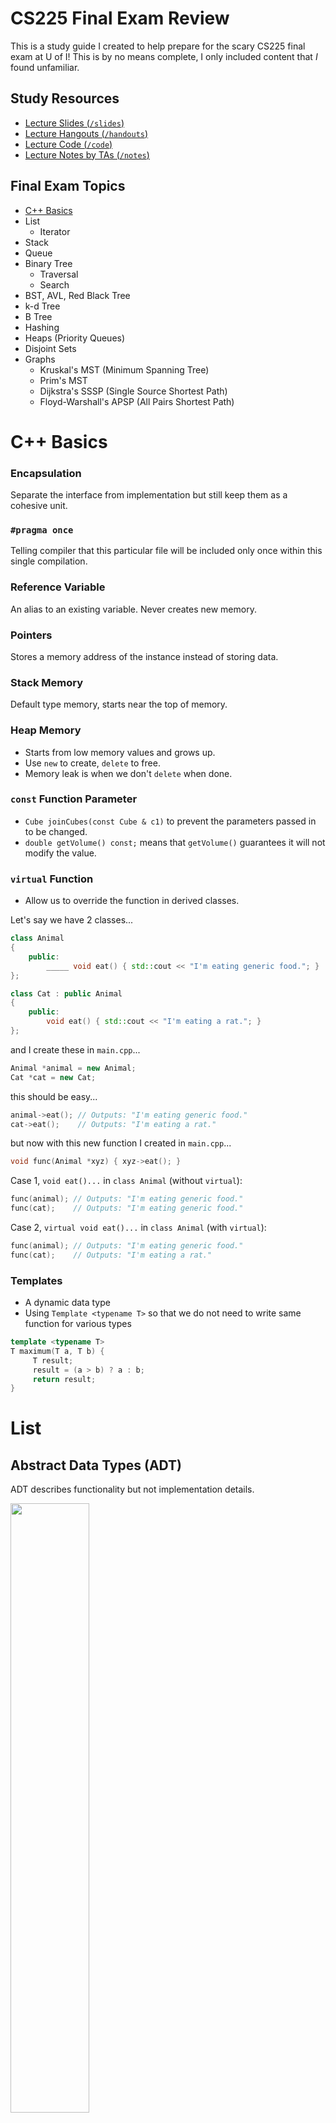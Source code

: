 # CS225 Final Exam Review

This is a study guide I created to help prepare for the scary CS225 final exam at U of I! This is by no means complete, I only included content that *I* found unfamiliar. 

## Study Resources

- [Lecture Slides (`/slides`)](/slides)
- [Lecture Hangouts (`/handouts`)](/handouts)
- [Lecture Code (`/code`)](/code)
- [Lecture Notes by TAs (`/notes`)](/notes)

## Final Exam Topics

- [C++ Basics](cpp.md)
- List
  - Iterator
- Stack
- Queue
- Binary Tree
  - Traversal
  - Search
- BST, AVL, Red Black Tree
- k-d Tree
- B Tree
- Hashing
- Heaps (Priority Queues)
- Disjoint Sets
- Graphs
  - Kruskal's MST (Minimum Spanning Tree)
  - Prim's MST
  - Dijkstra's SSSP (Single Source Shortest Path)
  - Floyd-Warshall's APSP (All Pairs Shortest Path)

# C++ Basics

### Encapsulation

Separate the interface from implementation but still keep them as a cohesive unit.

### `#pragma once`

Telling compiler that this particular file will be included only once within this single compilation. 

### Reference Variable

An alias to an existing variable. Never creates new memory.

### Pointers

Stores a memory address of the instance instead of storing data.

### Stack Memory 

Default type memory, starts near the top of memory.

### Heap Memory

- Starts from low memory values and grows up. 
- Use `new` to create, `delete` to free. 
- Memory leak is when we don't `delete` when done.

### `const` Function Parameter

- `Cube joinCubes(const Cube & c1)` to prevent the parameters passed in to be changed. 
- `double getVolume() const;` means that `getVolume()` guarantees it will not modify the value.

### `virtual` Function

- Allow us to override the function in derived classes.

Let's say we have 2 classes...
```cpp
class Animal
{
    public:
        _____ void eat() { std::cout << "I'm eating generic food."; }
};

class Cat : public Animal
{
    public:
        void eat() { std::cout << "I'm eating a rat."; }
};
```

and I create these in `main.cpp`...
```cpp
Animal *animal = new Animal;
Cat *cat = new Cat;
```

this should be easy...
```cpp
animal->eat(); // Outputs: "I'm eating generic food."
cat->eat();    // Outputs: "I'm eating a rat."
```

but now with this new function I created in `main.cpp`...
```cpp
void func(Animal *xyz) { xyz->eat(); }
```

Case 1, `void eat()...` in `class Animal` (without `virtual`):

```cpp
func(animal); // Outputs: "I'm eating generic food."
func(cat);    // Outputs: "I'm eating generic food."
```

Case 2, `virtual void eat()...` in `class Animal` (with `virtual`):
```cpp
func(animal); // Outputs: "I'm eating generic food."
func(cat);    // Outputs: "I'm eating a rat."
```

### Templates

- A dynamic data type
- Using `Template <typename T>` so that we do not need to write same function for various types

```cpp
template <typename T>
T maximum(T a, T b) {
     T result;
     result = (a > b) ? a : b;
     return result;
}
```

# List

## Abstract Data Types (ADT) 

ADT describes functionality but not implementation details.

<img src="img/linked_list.png" width="50%">

## Linked List

```cpp
// Implementation

class List {
     public:
          /* ... */
     private:    
         class ListNode {
              T & data;
              ListNode * next;
              ListNode(T & data) : data(data), next(NULL) { }
         };
};
```

```cpp
// Find: Recursive

ListNode *& _index(unsigned index) {
  return _index_helper(index, _head);
}

ListNode *& _index_helper(unsigned index, ListNode *& node) {
  if (index == 0) {
    return node;
  } else {
    return _index_helper(index - 1, node -> next);
}
```

```cpp
// Find: Iterative
//       Moving the pointer one by one until it's at the right location.

ListNode *& _index(unsigned index) {
  if (index == 0) {
    return head;
  } else {
    ListNode *thru = head;
    for (unsigned i = 0; i < index - 1; i++) {
      thru = thru->next;
    }
    return thru->next;
  }
}
```

```cpp
// Operator []

T & operator[](unsigned index) {
  ListNode *& d = _index(index);
  return d -> data;
}
```

```cpp
// Insert

void nsert(const T & t, unsigned index) {
  ListNode *& node = _index(index);
  ListNode * newNode = new ListNode(t);
  newNode -> next = node;
  node = newNode;
}
```

## Iterator on List

To implement an iterator, must have
- `begin()`
- `end()`
- `operator++`
- `operator*`
- `operator!=`

```cpp
for (std::vector<Animal>::iterator it = zoo.begin(); it != zoo.end(); it++) {
  std::cout << (*it).name << " " << (*it).food << std::endl;
}
```

|                              | Singly Linked List | ArrayList                             |
| ---------------------------- | ------------------ | ------------------------------------- |
| Insert/Remove at Front       | O(1)               | O(1) (amortized)                      |
| Insert at a given element    | O(1)               | O(n) (needs to copy everything after) |
| Remove a given element       | O(1)               | O(n)                                  |
| Insert an arbitrary element  | O(n)               | O(n)                                  |
| Remove at arbitrary location | O(n)               | O(n)                                  |

# Stack

Like dining hall plates.

- push
- pop

# Queue 

Like a line is Disneyland.

- enqueue
- dequeue

# Binary Trees

Each node has **at most** 2 children.

## Full Tree

Each node has either 2 or 0 children.

## Perfect Tree

Full tree + all leaves same distance from root.

## Complete Tree

Full tree + perfect tree except last level, where all leaves are "pushed to the left."

<img src="img/tree.png" width="50%">

# Traversal (on Tree)

To **traverse** a tree means we process every element exactly once in a tree.

```cpp
// pre-order

void preOrder(TreeNode * cur) {
  if (cur != NULL) {
    print(cur->data);     // print is some imaginary function
    preOrder(cur->left);
    preOrder(cur->right);
  }
}
```

```cpp
// in-order

void inOrder(TreeNode * cur) {
  if (cur != NULL) {
    inOrder(cur->left);
    print(cur->data); 
    inOrder(cur->right);
  }
}
```

```cpp
// post-order

void postOrder(TreeNode * cur) {
  if (cur != NULL) {
    postOrder(cur->left);
    postOrder(cur->right);
    print(cur->data);  
  }
}
```

# Search (on Tree)

## BFS

- Visit nearby nodes quickly by each level.
- In other words, visit the direct descendants quicker (level-order traversal).

<img src="img/tree_bfs.png" width="50%">

## DFS

- Find the endpoint of a path quickly, and to move deeper into the tree as quickly as possible.
- In other words, we visit the leaves as soon as possible. 

<img src="img/tree_dfs.png" width="50%">

# BST Tree (Binary Search Tree)

Binary tree but
- Everything to the left of root < root
- Everything to the right of root > root

## Find

```cpp
// Find

TreeNode *& _find(TreeNode *& root, const K & key) const {
     If (root == NULL || key == root->key) {
          return root;  //root is null when we cannot find
     }
     If (key < root->key) {
          return _find(root->left, key);
     }
     If (key > root->key) {
          return _find(root->right, key);
     }
}
```

## Remove

- No child: Just remove
- 1 child: Swap with child then remove
- 2 children: Swap with IOP then remove, like this:

1. Find inorder predecessor (IOP), the largest node in the left subtree (the rightmost node).
2. Swap IOP and the node we want to delete.
3. The node is now a leaf, so we can remove it.

<!-- <img src="img/bst_remove_1.png" width="250px">
<img src="img/bst_remove_2.png" width="250px">
<img src="img/bst_remove_3.png" width="250px"> -->

## BST Analysis

| Operation | BST Average Case | BST Worst Case | Sorted Array                      | Sorted List              |
| --------- | ---------------- | -------------- | --------------------------------- | ------------------------ |
| find      | O(lg n)          | O(h) <= O(n)   | O(lg n) with binary search        | O(n) no binary search    |
| insert    | O(lg n)          | O(h) <= O(n)   | O(n) with find O(lg n), move O(n) | O(n) find data with O(n) |
| delete    | O(lg n)          | O(h) <= O(n)   | O(n)                              | O(n)                     |
| traverse  | O(n)             | O(n)           | O(n)                              | O(n)                     |

## Balance Factor

b = height(TR) - height(TL)

- left heavy: b negative
- right heavy: b positive
- balanced: if |b| <= 1
- lowest point of imbalance: the deepest node in the tree that is out of balance

## BST Rotation

- 4 kinds of rotation (L, R, LR, RL)
  - Simple rotations: **stick**
  - Complex rotations: **elbow**
- All rotations local
- All rotations run in O(1)

<img src="img/avl_rotate.jpg" width="500px">

# AVL Tree

**Self-Balancing BST** where the difference between heights of left and right subtrees cannot be more than 1.

To maintain height of tree:
1. Check for imbalance.
2. Correct it (do rotations).
3. Update height.

## Running Time

- **O(lg(n))** for all operations.

## Number of Rotations

- Find: 0
- Insert: up to 1 (L, R, LR, or RL)
- Delete: up to h (O(lg(n)))

# Red Black Tree

- Almost the same as AVL Trees.
- Maximal height is 2 * lg(n) = O(lg(n)).

# Summary: Every Data Structure So Far

| Worst runtime | Unsorted Array                      | Sorted Array               | Unsorted List    | Sorted List | Binary Tree (unsorted) | BST     | AVL     |
| ------------- | ----------------------------------- | -------------------------- | ---------------- | ----------- | ---------------------- | ------- | ------- |
| find          | O(n)                                | O(lg n) Binary search      | O(n)             | O(n)        | O(n)                   | O(h)<=n | O(lg n) |
| insert        | O(1)* InsertEnd and resize properly | O(n) Shifting up to ½ data | O(1) InsertFront | O(n)        | O(1) Insert at root    | O(h)<=n | O(lg n) |
| remove        | O(n)                                | O(n)                       | O(n)             | O(n)        | O(n)                   | O(h)<=n | O(lg n) |
| traverse      | O(n)                                | O(n)                       | O(n)             | O(n)        | O(n)                   | O(n)    | O(n)    |

*: amortized runtime

# k-d Tree

- aka **k-dimensional tree**.
- A **BST** that organizes points in k dimensional space. 
- Every node in a k-d Tree contains one point. 
- Every parent node splits the space into two subspaces based on a certain dimension. 
- Every node in its left subtree is in the left subspace, and every node in its right subtree is in the right subspace. 
- The dimension that a node is splitting on depends on which level of the tree this node is in.
- Useful for range and nearest neighbor searches.

## Constructing a k-d Tree

### 1. Alternate splitting dimension

- Each node splits the space in a certain dimension. 
- Nodes on the i th level split the space in the i th dimension. 
- If i is greater than k, the dimension wraps back around to i mod k.

Example: a 2-d k-d tree, each node on a odd level splits the x dimension, and each node on a even level splits the y dimension:

<img src="img/kd_split.png" width="500px">

### 2. Find the median

- Each node split the space such that number of nodes in the left subspace = right subspace.
- We pick the median among the nodes for the **current dimension** and make it the subroot.

### 3. Recurse on subtrees

Given this array to construct a k-d tree:

<img src="img/kd_1.png" width="500px">

Find the median in terms of **current dimension** (dimension 1):

<img src="img/kd_2.png" width="500px">

Partition so that smaller on left, greater on right:

<img src="img/kd_3.png" width="500px">

Find the median in terms of **current dimension** (dimension 2):

<img src="img/kd_4.png" width="500px">

Repeat this process until the array only consists of one node:

<img src="img/kd_5.png" width="500px">

# B Tree (of order `m`)

- Each node holes 2 arrays
  - first holds the keys of the node
  - second holds pointers to the children

<img src="img/btree.png" width="500px">

## Properties

- Keys within a node are ordered
- Leaves contain no more than `m-1` keys
- Internal nodes have exactly one more child than keys
- Root nodes can have `2` to `m` children
- Internal nodes can have `ceil(m/2)` to `m` children
- All leaves are at the same depth, which makes the tree balanced

## Find

```cpp
template <class K, class V>
V BTree<K, V>::find(const BTreeNode* subroot, const K& key) const
{
    /* If first_larger_idx is a valid index and the key there is the key we
     * are looking for, we are done. */

    /* Otherwise, we need to figure out which child to explore. For this we
     * can actually just use first_larger_idx directly. E.g.
     * | 1 | 5 | 7 | 8 |
     * Suppose we are looking for 6. first_larger_idx is 2. This means we want to
     * explore the child between 5 and 7. The children vector has a pointer for
     * each of the horizontal bars. The index of the horizontal bar we want is
     * 2, which is conveniently the same as first_larger_idx. If the subroot is
     * a leaf and we didn't find the key in it, then we have failed to find it
     * anywhere in the tree and return the default V.
     */

    size_t first_larger_idx = insertion_idx(subroot->elements, key);

    if (first_larger_idx < subroot->elements.size() && subroot->elements[first_larger_idx].key == key) {
        return subroot->elements[first_larger_idx].value;
    }

    if (subroot->is_leaf) {
        return V();
    } else {
        return find(subroot->children[first_larger_idx], key);
    }
}
```

## Runtime

- Search: `O(log n)`
- Combining/Splitting of Keys: `O(m)`
- Insert/Delete: `O((m/log m) * log n)`

# Hashing

- The hash function: f(h) -> Integers
- The compression: Integer -> array
- Handling collisions

## Resolving Collisions

### Seperate Chaining

<img src="img/hash_sc.jpg" width="500px">

```cpp
void insert(K key, V value) {

    elems++;

    if (shouldResize()) { resizeTable(); }

    size_t idx = hash(key, size);

    pair<K, V> insert(key, value);

    // table is list<pair<K, V>>[size];
    table[idx].push_front(insert);
}
```

```cpp
void remove(K key) {

    typename list<pair<K, V>>::iterator it;

    size_t idx = hash(key, size);

    for (it = table[idx].begin(); it != table[idx].end(); it++) {
        if (it->first == key) {

            table[idx].remove(it);
            elems--;
            return;

        }
    }
}
```

```cpp
V find(K key) {

    typename list<pair<K, V>>::iterator it;

    size_t idx = hash(key, size);

    for (it = table[idx].begin(); it != table[idx].end(); it++) {
        if (it->first == key) {

            return it->second;

        }
    }
}
```

```cpp
void resizeTable() {

    typename list<pair<K, V>>::iterator it;

    size_t newSize = findPrime(s * size);

    list<pair<K, V>> * newTable = new list<pair<K, V>>[newSize];

    for (size_t i = 0; i < size; i++) {
        for (it = table[i].begin(); it != table[i].end(); i++) {

            size_t = newIdx = hash(key, size);
            pair<K, V> newPair(it_.first, it->second);
            newTable[newIdx].push_front(newPair);

        }
    }

    size  = newSize;
    table = newTable;
}
```

### Linear Probing

<img src="img/hash_lp.jpg" width="500px">

Flags for whether or not to probe forward when looking at a particular cell in the table.
```cpp
bool * should_probe;
```

```cpp
void insert(K key, V value) {

    elems++;

    if (shouldResize()) { resizeTable(); }

    size_t insertIndex = hash(key, size);

    while (table[insertIndex] != NULL) {
        insertIndex = ((insertIndex + 1) % size);
    }

    table[insertIndex] = new pair<K, V>(key, value);

    should_probe[insertIndex] = true;
}
```

```cpp
void remove(K key) {

    int removeIndex = findIndex(key);

    if (removeIndex != -1) {
        delete table[removeIndex];
        table[removeIndex] = NULL;

        elems--;
    }
}
```

```cpp
V find(K & key) {

    // see below
    int idx = findIndex(key);

    if (idx != -1) {
        return table[idx]->second;
    }
    
    return V();
}
```

```cpp
int findIndex(K & key) {

    size_t findIndex = hash(key, size);

    size_t orgIndex = findIndex;

    while (should_probe[findIndex] == true) {

        if (table[findIndex]->first == key) {    
            return findIndex;
        }

        findIndex = (findIndex + 1) % size;

        if (findIndex == orgIndex) {
            break;
        }

    }

    return -1;
}
```

```cpp
void resizeTable() {

    size_t newSize = findPrime(size * 2);

    pair<K, V>** resizeTemp = new pair<K, V>*[newSize];

    delete[] should_probe;
    should_probe = new bool[newSize];

    for (size_t i = 0; i < newSize; i++) {
        resizeTemp[i] = NULL;
        should_probe[i] = false;
    }

    for (size_t i = 0; i < size; i++) {
        if (table[i]) {
            size_t index = hash(table[i]->first, newSize);
            while (resizeTemp[index] != NULL) {
                index = ((index + 1) % newSize);
            }
            resizeTemp[index] = table[i];
            should_probe[index] = true;
        }
    }

    delete[] table;
    table = resizeTemp;
    size = newSize;

}
```

### Double Hashing

```cpp
void insert(K & key, V & value) {

    elems++;

    if (shouldResize()) {
        resizeTable();
    }

    size_t insertIndex = hashes::hash(key, size);
    size_t secondHash  = hashes::secondary_hash(key, size);

    while (table[insertIndex] != NULL) {
        insertIndex = ((insertIndex + secondHash) % size);
    }

    table[insertIndex] = new pair<K, V>(key, value);

    should_probe[insertIndex] = true;
}
```

```cpp
void remove(K & key) {

    int removeIndex = findIndex(key);

    if (removeIndex != -1) {
        delete table[removeIndex];
        table[removeIndex] = NULL;
        elems--;
    }
}
```

```cpp
V find(K & key) const {
    int idx = findIndex(key);
    if (idx != -1) return table[idx]->second;
    return V();
}
```

```cpp
int findIndex(K & key) {

    size_t findIndex  = hashes::hash(key, size);
    size_t secondHash = hashes::secondary_hash(key, size);
    size_t orgIndex   = findIndex;

    while (should_probe[findIndex]) {

        if (table[findIndex]->first == key) {
            return findIndex;
        }

        findIndex = (findIndex + secondHash) % size;

        if (findIndex == orgIndex) {
            break;
        }
    }

    return -1;
}
```

```cpp
void resizeTable() {

    size_t newSize = findPrime(size * 2);

    pair<K, V>** temp = new pair<K, V>*[newSize];

    // create a new should_probe that fits the new size
    delete[] should_probe;
    should_probe = new bool[newSize];

    // init the new table we created
    for (size_t i = 0; i < newSize; i++) {
        temp[i] = NULL;
        should_probe[i] = false;
    }

    for (size_t slot = 0; slot < size; slot++) {

        if (table[slot] != NULL) {

            size_t h    = hashes::hash(table[slot]->first, newSize);
            size_t jump = hashes::secondary_hash(table[slot]->first, newSize);
            size_t i    = 0;
            size_t idx  = h;

            while (temp[idx] != NULL) {
                ++i;
                idx = (h + jump * i) % newSize;
            }

            temp[idx] = table[slot];
            should_probe[idx] = true;
        }
    }

    delete[] table;
    
    table = temp;
    size = newSize;
}
```

# Heaps (Priority Queues)

Whenever remove is called, the data structure pops out an element with a predetermined property (for example, the smallest element in minHeap).

## minHeap

- Map level order tree traversal to an array or vector.
- Use trees just for representation.
- Root starts at `1` for convenience.

<img src="img/minheap.png" width="500px">

## heapifyUp

```cpp
void heapifyUp(idx) {

    if (idx = root()) { return; }

    size_t parent = parent(idx);

    // if index is more "min" than parent
    if (higherPiority(_elem[idx], _elem[parent])) {
        swap(elem[idx], _elem[parent]);
        heapiftUp(parent);
    }
}
```

## heapifyDown

```cpp
void heapifyDown(idx) {

    if (hasAChild(idx) == false) { return; }

    size_t minChild = maxPriorityChild(idx);

    // if minChild is more "min" than index
    if (higherPiority(_elem[minChild], _elem[idx])) {
        swap(_elem[minChild], _elem[idx];
        heapifyDown(minChild);
    }
}
```

# Disjoint Sets

```cpp
void DisjointSets::addelements(int num) {
    for (int i = 0; i < num; i++) {
        elems.push_back(-1);
    }
}
```

```cpp
int DisjointSets::find(int elem) {
    if (elems[elem] < 0) {
        return elem;
    } else {
        return find(elems[elem]);
    }
}
```

```cpp
void DisjointSets::setunion(int a, int b) {
    int a_root = find(a);
    int b_root = find(b);
    int size = elems[a_root] + elems[b_root];

    if (elems[a_root] <= elems[b_root]) {
        elems[b_root] = a_root;
        elems[a_root] = size;
    } else {
        elems[a_root] = b_root;
        elems[b_root] = size;
    }
}
```

```cpp
int DisjointSets::size(int elem) {
    if (elem >= (int)elems.size() || elem < 0) {
        return 0;
    } else {
        return elems[find(elem)] * -1;
    }
}
```

# Graphs

## Implementations

- Edge List
  - Vertex collection: Use a hash table (find/remove/insert will be O(1)).
  - Edge collections: Use a linked list (hash table is not good because we have many collisions (no random distribution, violates SUHA) )

- Adjacency Matrix
  - Maintain a hash table of vertices and a list of edges.
  - Add an nn matrix → store a pointer to the edge in edge list for every index in the matrix where the two vertices are adjacent.

- ADJ List
  - We will maintain a hash table of vertices, and every vertex in the table has a linked list of pointers which point to edges in the edge list.
  - Elements from the edge list will point back to the hash table.

## Kruskal's MST (Minimum Spanning Tree)

```
KruskalMST(G):
     DisjointSets forest
     foreach (Vertex v : G):
          forest.makeSet(v)

     PriorityQueue Q    // min edge weight
     foreach (Edge e : G):
          Q.insert(e)

     Graph T = (V, {})

     while |T.edges()| < n-1:
          Vertex (u, v) = Q.removeMin()
          if forest.find(u) != forest.find(v):
               T.addEdge(u, v)
               forest.union( forest.find(u),
                                    forest.find(v) )
     return T
```

## Prim's MST

```
PrimMST(G, s):
  Input: G, Graph;
         s, vertex in G, starting vertex
  Output: T, a minimum spanning tree (MST) of G

  foreach (Vertex v : G):  
    d[v] = +inf
    p[v] = NULL
  d[s] = 0

  PriorityQueue Q   // min distance, defined by d[v]
  Q.buildHeap(G.vertices())
  Graph T           // "labeled set"

  repeat n times:
    Vertex m = Q.removeMin()
    T.add(m)
    foreach (Vertex v : neighbors of m not in T):
      if cost(v, m) < d[v]:
        d[v] = cost(v, m)
        p[v] = m

  return T
```

## Dijkstra's SSSP (Single Source Shortest Path)

```
Dijkstra(Graph, source, destination):

  initialize distances  // initialize tentative distance value
  initialize previous   // initialize a map that maps current node -> its previous node
  initialize priority_queue   // initialize the priority queue
  initialize visited

  while the top of priority_queue is not destination:
      get the current_node from priority_queue
      for neighbor in current_node's neighbors and not in visited:
          if update its neighbor's distances:
              previous[neighbor] = current_node
      save current_node into visited

  extract path from previous
  return path and distance
```

## Floyd-Warshall's APSP (All Pairs Shortest Path)

Floyd-Warshall’s Algorithm solves the problem Dijkstra's algorithm has with negative edges.